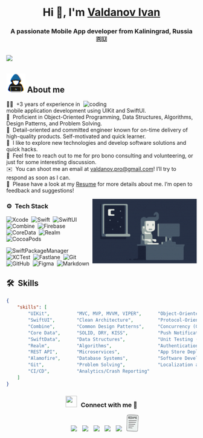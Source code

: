 <h1 align="center">Hi 👋, I'm <a href="https://github.com/Vicodin78" target="blank">Valdanov Ivan</a></h1>
<h3 align="center">A passionate Mobile App developer from Kaliningrad, Russia &#x1F1F7;&#x1F1FA</h3>
<br/>
<img src="https://readme-typing-svg.herokuapp.com/?color=00DA9C&size=24&center=true&vCenter=true&width=1000&height=30&lines=;Always+learning+new+things;I+build+user-friendly+applications;Using+Software+as+a+solution+for+every+Problem">

## <picture><img src = "https://github.com/Vicodin78/IvanValdanovDev/blob/main/about_me.gif?raw=true" width = 50px></picture> About me

<img align="right" alt="coding" width="300px" src="https://media4.giphy.com/media/dMLmQfCO7lCA2gX3tw/giphy.gif?cid=ecf05e47ak6mwfu812269zzr8ydv529109qzpb8rszwnja9e&rid=giphy.gif&ct=s">

👨‍💻 &nbsp;+3 years of experience in mobile application development using UIKit and SwiftUI.\
🧠 &nbsp;Proficient in Object-Oriented Programming, Data Structures, Algorithms, Design Patterns, and Problem Solving.\
🎯 &nbsp;Detail-oriented and committed engineer known for on-time delivery of high-quality products. Self-motivated and quick learner.\
🚀 &nbsp;I like to explore new technologies and develop software solutions and quick hacks.\
💬 &nbsp;Feel free to reach out to me for pro bono consulting and volunteering, or just for some interesting discussion.\
✉️ &nbsp;You can shoot me an email at valdanov.pro@gmail.com! I’ll try to respond as soon as I can.\
📄 &nbsp;Please have a look at my [Resume](https://) for more details about me. I’m open to feedback and suggestions!

<img alt="Night Coding" src="https://github.com/Vicodin78/IvanValdanovDev/blob/main/Night-Coding.gif" align="right" height="170"/>

### ⚙️ &nbsp;Tech Stack

![Xcode](https://img.shields.io/badge/-Xcode-052634?style=flat&logo=xcode)&nbsp;
![Swift](https://img.shields.io/badge/-Swift-052634?style=flat&logo=swift)&nbsp;
![SwiftUI](https://img.shields.io/badge/-SwiftUI-052634?style=flat&logo=swift)&nbsp;
![Combine](https://img.shields.io/badge/-Combine-052634?style=flat&logo=combine)&nbsp;
![Firebase](https://img.shields.io/badge/-Firebase-052634?style=flat&logo=firebase)&nbsp;
![CoreData](https://img.shields.io/badge/-CoreData-052634?style=flat&logo=coredata)&nbsp;
![Realm](https://img.shields.io/badge/-Realm-052634?style=flat&logo=realm)&nbsp;
![CocoaPods](https://img.shields.io/badge/-CocoaPods-052634?style=flat)&nbsp;

![SwiftPackageManager](https://img.shields.io/badge/-Swift%20Package%20Manager-052634?style=flat)&nbsp;
![XCTest](https://img.shields.io/badge/-XCTest-052634?style=flat)&nbsp;
![Fastlane](https://img.shields.io/badge/-Fastlane-052634?style=flat&logo=fastlane)&nbsp;
![Git](https://img.shields.io/badge/-Git-052634?style=flat&logo=git)&nbsp;
![GitHub](https://img.shields.io/badge/-GitHub-052634?style=flat&logo=github)&nbsp;
![Figma](https://img.shields.io/badge/-Figma-052634?style=flat&logo=figma)&nbsp;
![Markdown](https://img.shields.io/badge/-Markdown-052634?style=flat&logo=markdown)

## 🛠 &nbsp;Skills

```json
{
    "skills": [
        "UIKit",          "MVC, MVP, MVVM, VIPER",      "Object-Oriented Programming (OOP)",
        "SwiftUI",        "Clean Architecture",         "Protocol-Oriented Programming (POP)",
        "Combine",        "Common Design Patterns",     "Concurrency (GCD, Operation Queues, Swift Concurrency)",
        "Core Data",      "SOLID, DRY, KISS",           "Push Notifications (APNs, Firebase Cloud Messaging)",
        "SwiftData",      "Data Structures",            "Unit Testing (XCTest, Mocking, Stubbing)",
        "Realm",          "Algorithms",                 "Authentication and Authorization",
        "REST API",       "Microservices",              "App Store Deployment (TestFlight, App Store Connect)",
        "Alamofire",      "Database Systems",           "Software Development Life Cycle (SDLC)",
        "Git",            "Problem Solving",            "Localization and Internationalization",
        "CI/CD",          "Analytics/Crash Reporting"
    ]
}
```

<h3 align="center" > <img src="https://media.giphy.com/media/iY8CRBdQXODJSCERIr/giphy.gif" width="30" height="30" style="margin-right: 10px;">Connect with me 🤝 </h3>

<p align="center">
  <div align="center" class="icons-social" style="margin-left: 10px;">
    <a style="margin-left: 10px;"  target="_blank" href="https://www.linkedin.com/">
  	    <img src="https://img.icons8.com/doodle/40/000000/linkedin--v2.png"></a>
    <a style="margin-left: 10px;" target="_blank" href="https://github.com/Vicodin78">
  		  <img src="https://img.icons8.com/doodle/40/000000/github--v1.png"></a>
  	<a style="margin-left: 10px;" target="_blank" href="https://stackoverflow.com/?tab=profile">
  	    <img src="https://img.icons8.com/external-tal-revivo-color-tal-revivo/40/000000/external-stack-overflow-is-a-question-and-answer-site-for-professional-logo-color-tal-revivo.png"></a>
    <a style="margin-left: 10px;" target="_blank" href="https://instagram.com/">
  			<img src="https://img.icons8.com/doodle/40/000000/instagram-new--v2.png"></a>
  	<a style="margin-left: 10px;" target="_blank" href="https://twitter.com/">
  			<img src="https://img.icons8.com/doodle/1x/twitter-squared--v2.png" ></a>
  	<a style="margin-left: 5px;" target="_blank" href="https://github.com/Resume.pdf">
  			<img src="https://github.com/Vicodin78/IvanValdanovDev/blob/main/resume.png" width="38" height="44"></a>
  </div>
</p>
